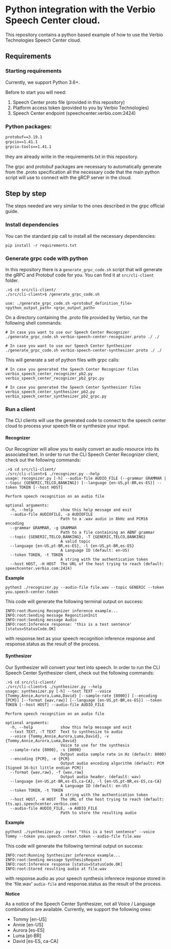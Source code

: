 # Python integration with the Verbio Speech Center cloud.

This repository contains a python based example of how to use the Verbio Technologies Speech Center cloud.

## Requirements

### Starting requirements 
Currently, we support Python 3.6+.

Before to start you will need:

1. Speech Center proto file (provided in this repository)
2. Platform access token (provided to you by Verbio Technologies)
3. Speech Center endpoint (speechcenter.verbio.com:2424)


### Python packages:
```requirements.txt
protobuf==3.19.1
grpcio==1.41.1
grpcio-tools==1.41.1
```
they are already write in the requirements.txt in this repository.

The grpc and protobuf packages are necessary to automatically generate from the .proto specification all the necessary code that the main python script will use to connect with the gRCP server in the cloud.

##  Step by step
The steps needed are very similar to the ones described in the grpc official guide.

### Install dependencies
You can the standard pip call to install all the necessary dependencies:
```commandline
pip install -r requirements.txt
```

### Generate grpc code with python
In this repository there is a `generate_grpc_code.sh` script that will generate the gRPC and Protobuf code for you. You can find it at `src/cli-client` folder.
```commandline
.>$ cd src/cli-client/
./src/cli-client>$ /generate_grpc_code.sh 

use: ./generate_grpc_code.sh <protobuf_definition_file> <python_output_path> <grpc_output_path>
```
On a directory containing the .proto file provided by Verbio, run the following shell commands:
```commandline
# In case you want to use our Speech Center Recognizer
./generate_grpc_code.sh verbio-speech-center-recognizer.proto ./ ./

# In case you want to use our Speech Center Synthesizer
./generate_grpc_code.sh verbio-speech-center-synthesizer.proto ./ ./
```

This will generate a set of python files with grpc calls:
```commandline
# In case you generated the Speech Center Recognizer files
verbio_speech_center_recognizer_pb2.py
verbio_speech_center_recognizer_pb2_grpc.py

# In case you generated the Speech Center Synthesizer files
verbio_speech_center_synthesizer_pb2.py
verbio_speech_center_synthesizer_pb2_grpc.py
```

### Run a client

The CLI clients will use the generated code to connect to the speech center cloud to process your speech file or synthesize your input.  
  

#### Recognizer

Our Recognizer will allow you to easily convert an audio resource into its associated text. In order to run the CLI Speech Center Recognizer client, check out the following commands:

```commandline
.>$ cd src/cli-client/
./src/cli-client>$ ./recognizer.py --help
usage: recognizer.py [-h] --audio-file AUDIO_FILE (--grammar GRAMMAR | --topic {GENERIC,TELCO,BANKING}) [--language {en-US,pt-BR,es-ES}] --token TOKEN [--host HOST]

Perform speech recognition on an audio file

optional arguments:
  -h, --help            show this help message and exit
  --audio-file AUDIOFILE, -a AUDIOFILE
                        Path to a .wav audio in 8kHz and PCM16 encoding
  --grammar GRAMMAR, -g GRAMMAR
                        Path to a file containing an ABNF grammar
  --topic {GENERIC,TELCO,BANKING}, -T {GENERIC,TELCO,BANKING}
                        A valid topic
  --language {en-US,pt-BR,es-ES}, -l {en-US,pt-BR,es-ES}
                        A Language ID (default: en-US)
  --token TOKEN, -t TOKEN
                        A string with the authentication token
  --host HOST, -H HOST  The URL of the host trying to reach (default: speechcenter.verbio.com:2424)
```

**Example**

```commandline
python3 ./recognizer.py --audio-file file.wav --topic GENERIC --token you.speech-center.token
```

This code will generate the following terminal output on success:
```commandline
INFO:root:Running Recognizer inference example...
INFO:root:Sending message RegonitionInit
INFO:root:Sending message Audio
INFO:root:Inference response: 'this is a test sentence' [status=StatusCode.OK]
```
with response.text as your speech recognition inference response and response.status as the result of the process.  
  

#### Synthesizer

Our Synthesizer will convert your text into speech. In order to run the CLI Speech Center Synthesizer client, check out the following commands:

```commandline
.>$ cd src/cli-client/
./src/cli-client>$ ./synthesizer.py --help
usage: synthesizer.py [-h] --text TEXT --voice {Tommy,Annie,Aurora,Luma,David} [--sample-rate {8000}] [--encoding {PCM}] [--format {wav,raw}] [--language {en-US,pt-BR,es-ES}] --token TOKEN [--host HOST] --audio-file AUDIO_FILE

Perform speech recognition on an audio file

optional arguments:
  -h, --help            show this help message and exit
  --text TEXT, -T TEXT  Text to synthesize to audio
  --voice {Tommy,Annie,Aurora,Luma,David}, -v {Tommy,Annie,Aurora,Luma,David}
                        Voice to use for the synthesis
  --sample-rate {8000}, -s {8000}
                        Output audio sample rate in Hz (default: 8000)
  --encoding {PCM}, -e {PCM}
                        Output audio encoding algorithm (default: PCM [Signed 16-bit little endian PCM])
  --format {wav,raw}, -f {wav,raw}
                        Output audio header. (default: wav)
  --language {en-US,pt-BR,es-ES,ca-CA}, -l {en-US,pt-BR,es-ES,ca-CA}
                        A Language ID (default: en-US)
  --token TOKEN, -t TOKEN
                        A string with the authentication token
  --host HOST, -H HOST  The URL of the host trying to reach (default: tts.api.speechcenter.verbio.com)
  --audio-file AUDIO_FILE, -a AUDIO_FILE
                        Path to store the resulting audio
```

**Example**

```commandline
python3 ./synthesizer.py --text "this is a test sentence" --voice Tommy --token you.speech-center.token --audio-file file.wav
```

This code will generate the following terminal output on success:
```commandline
INFO:root:Running Synthesizer inference example...
INFO:root:Sending message SynthesisRequest
INFO:root:Inference response [status=StatusCode.OK]
INFO:root:Stored resulting audio at file.wav
```
with response.audio as your speech synthesis infenrece response stored in the 'file.wav' `audio-file` and response.status as the result of the process.

**Notice**

As a notice of the Speech Center Synthesizer, not all Voice / Language combinations are available. Currently, we support the following ones:

* Tommy [en-US]
* Annie [en-US]
* Aurora [es-ES]
* Luma [pt-BR]
* David [es-ES, ca-CA]
